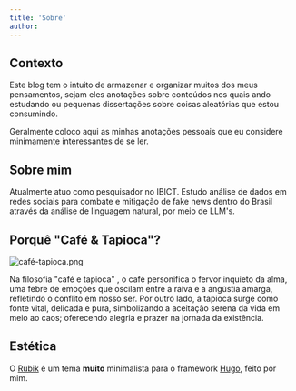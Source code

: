 ```yaml
---
title: 'Sobre'
author: 
---
```


## Contexto

Este blog tem o intuito de armazenar e organizar muitos dos meus pensamentos, sejam eles anotações sobre conteúdos nos quais ando estudando ou pequenas dissertações sobre coisas aleatórias que estou consumindo.

Geralmente coloco aqui as minhas anotações pessoais que eu considere minimamente interessantes de se ler.

## Sobre mim

Atualmente atuo como pesquisador no IBICT. Estudo análise de dados em redes sociais para combate e mitigação de fake news dentro do Brasil através da análise de linguagem natural, por meio de LLM's.

## Porquê "Café & Tapioca"?

![café-tapioca.png](https://raw.githubusercontent.com/1917dc/blog/refs/heads/main/static/cafe_tapioca.png)

Na filosofia "café e tapioca" , o café personifica o fervor inquieto da alma, uma febre de emoções que oscilam entre a raiva e a angústia amarga, refletindo o conflito em nosso ser. Por outro lado, a tapioca surge como fonte vital, delicada e pura, simbolizando a aceitação serena da vida em meio ao caos; oferecendo alegria e prazer na jornada da existência.

## Estética

O [Rubik](https://github.com/1917dc/hugo-rubik) é um tema **muito** minimalista para o framework [Hugo](https://gohugo.io/), feito por mim.
